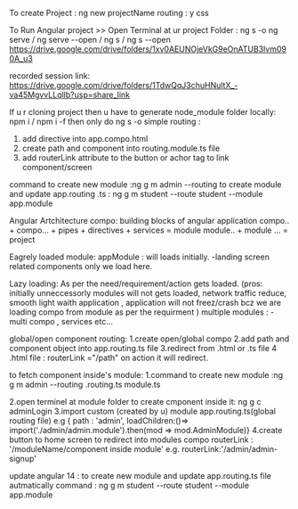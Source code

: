 To create Project : ng new projectName
routing : y
css

To Run Angular project >> Open Terminal at ur project Folder : ng s -o
ng serve / ng serve --open / ng s / ng s --open
https://drive.google.com/drive/folders/1xv0AEUNOjeVkG9eOnATUB3lvm090A_u3

recorded session link:
https://drive.google.com/drive/folders/1TdwQqJ3chuHNultX_-va45MgvvLLqllb?usp=share_link

If u r cloning project then u have to generate node_module folder locally: npm i / npm i -f then only do ng s -o
simple routing :
1. add  <router-outlet></router-outlet> directive into app.compo.html
2. create path and component into routing.module.ts file
3. add routerLink attribute to the button or achor tag to link component/screen

command to create new module :ng g m admin --routing
 to create module and update app.routing .ts :
 ng g m student --route student --module app.module

Angular Artchitecture
 compo: building blocks of angular application
 compo.. + compo... + pipes + directives + services = module
 module.. + module ... = project

 Eagrely loaded module: appModule : will loads initially.
-landing screen related components only we load here.

Lazy loading:  As per the need/requirement/action gets loaded.
(pros: initially unneccessorly modules will not gets loaded,
network traffic reduce, smooth light waith application ,
application will not freez/crash bcz we are loading compo from module as per the requirment )
multiple modules :
-multi compo , services etc...


global/open component routing:
1.create open/global compo
2.add path and component object into app.routing.ts file
3.redirect from .html or .ts file
4 .html file : routerLink ="/path" on action it will redirect.

to fetch component inside's module:
1.command to create new module :ng g m admin --routing
.routing.ts
module.ts

2.open terminel at module folder to create cmponent inside it: ng g c adminLogin
3.import custom (created by u) module app.routing.ts(global routing file) 
e.g { path : 'admin', loadChildren:()=> import('./admin/admin.module').then(mod => mod.AdminModule)}
4.create button to home screen to redirect into modules compo
routerLink : '/moduleName/component inside module' 
e.g. routerLink:'/admin/admin-signup'

update angular 14 :
 to create new module and update app.routing.ts file autmatically command :
 ng g m student --route student --module app.module